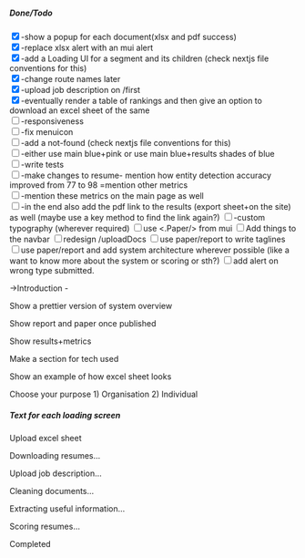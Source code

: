 <div style="display:flex;flex-direction:column;">
<h5>Done/Todo</h5>
<div>
<input type="checkbox" checked fixed/><label>-show a popup for each document(xlsx and pdf success)</label>
</div>
<div>
<input type="checkbox" checked/><label>-replace xlsx alert with an mui alert</label>
</div>
<div>
<input type="checkbox" checked/><label>-add a Loading UI for a segment and its children (check nextjs file conventions for this)</label>
</div>
<div>
<input type="checkbox" checked/><label>-change route names later</label>
</div>
<div>
<input type="checkbox" checked/><label>-upload job description on /first</label>
</div>
<div>
<input type="checkbox" checked/><label>-eventually render a table of rankings and then give an option to download an excel sheet of the same</label>
</div>
<div>
<input type="checkbox" /><label>-responsiveness</label>
</div>
<div>
<input type="checkbox"/><label>-fix menuicon</label>
</div>
<div>
<input type="checkbox"/><label>-add a not-found (check nextjs file conventions for this)</label>
</div>
<div>
<input type="checkbox"/><label>-either use main blue+pink or use main blue+results shades of blue</label>
</div>
<div>
<input type="checkbox"/><label>-write tests </label>
</div>
<div>
<input type="checkbox"/><label>-make changes to resume- mention how entity detection accuracy improved from 77 to 98 =mention other metrics</label>
</div>
<div>
<input type="checkbox"/><label>-mention these metrics on the main page as well</label>
</div>
<div>
<input type="checkbox" /><label>-in the end also add the pdf link to the results (export sheet+on the site) as well (maybe use a key method to find the link again?)</label>
<input type="checkbox" /><label>-custom typography (wherever required)</label>
<input type="checkbox" /><label>use <.Paper/> from mui </label>
<input type="checkbox" /><label>Add things to the navbar</label>
<input type="checkbox" /><label>redesign /uploadDocs </label>
<input type="checkbox" /><label>use paper/report to write taglines</label>
<input type="checkbox" /><label>use paper/report and add system architecture wherever possible (like a want to know more about the system or scoring or sth?)</label>
<input type="checkbox" /><label>add alert on wrong type submitted.</label>
</div>
</div>
<div>
<p>->Introduction - </p>
<p>Show a prettier version of system overview</p>
<p>Show report and paper once published</p>
<p>Show results+metrics</p>
<p>Make a section for tech used</p>
<p>Show an example of how excel sheet looks</p>
<p>Choose your purpose 1) Organisation 2) Individual</p>

</div>


<div>
<h5>Text for each loading screen</h5>
<p>Upload excel sheet</p>
<p>Downloading resumes…</p>
<p>Upload job description…</p>
<p>Cleaning documents…</p>
<p>Extracting useful information…</p>
<p>Scoring resumes…</p>
<p>Completed</p>
</div>
